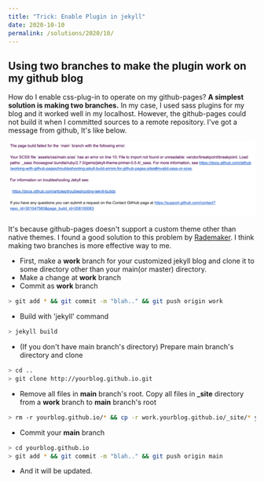 ```yaml
---
title: "Trick: Enable Plugin in jekyll"
date: 2020-10-10
permalink: /solutions/2020/10/
---
```

## Using two branches to make the plugin work on my github blog
How do I enable css-plug-in to operate on my github-pages? **A simplest solution is making two branches.** In my case, I used sass plugins for my blog and it worked well in my localhost. However, the github-pages could not build it when I committed sources to a remote repository. I've got a message from github, It's like below.

![error screenshot](/images/gitpages-error.png)

It's because github-pages doesn't support a custom theme other than native themes.
I found a good solution to this problem by [Rademaker](http://arademaker.github.io/blog/2011/12/01/github-pages-jekyll-plugins,"rademaker").
I think making two branches is more effective way to me. 
- First, make a **work** branch for your customized jekyll blog and clone it to some directory other than your main(or master) directory.
- Make a change at **work** branch
- Commit as **work** branch
```bash
> git add * && git commit -m "blah.." && git push origin work
```
- Build with 'jekyll' command
```bash
> jekyll build
```
- (If you don't have main branch's directory) Prepare main branch's directory and clone
```bash
> cd .. 
> git clone http://yourblog.github.io.git
```
- Remove all files in **main** branch's root. Copy all files in **_site** directory from a **work** branch to **main** branch's root
```bash
> rm -r yourblog.github.io/* && cp -r work.yourblog.github.io/_site/* yourblog.github.io/ && touch yourblog.github.io/.nojekyll
```
- Commit your **main** branch
```bash
> cd yourblog.github.io
> git add * && git commit -m "blah.." && git push origin main
```
- And it will be updated.